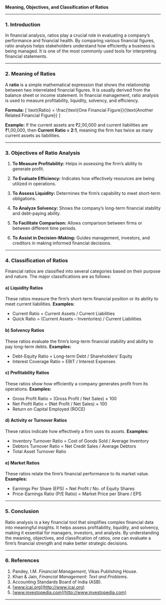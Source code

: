 **Meaning, Objectives, and Classification of Ratios**

---

### **1. Introduction**

In financial analysis, ratios play a crucial role in evaluating a company’s performance and financial health. By comparing various financial figures, ratio analysis helps stakeholders understand how efficiently a business is being managed. It is one of the most commonly used tools for interpreting financial statements.

---

### **2. Meaning of Ratios**

A **ratio** is a simple mathematical expression that shows the relationship between two interrelated financial figures. It is usually derived from the balance sheet or income statement.
In financial management, ratio analysis is used to measure profitability, liquidity, solvency, and efficiency.

**Formula:**
[
\text{Ratio} = \frac{\text{One Financial Figure}}{\text{Another Related Financial Figure}}
]

**Example:**
If the current assets are ₹2,00,000 and current liabilities are ₹1,00,000,
then **Current Ratio = 2:1**, meaning the firm has twice as many current assets as liabilities.

---

### **3. Objectives of Ratio Analysis**

1. **To Measure Profitability:**
   Helps in assessing the firm’s ability to generate profit.

2. **To Evaluate Efficiency:**
   Indicates how effectively resources are being utilized in operations.

3. **To Assess Liquidity:**
   Determines the firm’s capability to meet short-term obligations.

4. **To Analyze Solvency:**
   Shows the company’s long-term financial stability and debt-paying ability.

5. **To Facilitate Comparison:**
   Allows comparison between firms or between different time periods.

6. **To Assist in Decision-Making:**
   Guides management, investors, and creditors in making informed financial decisions.

---

### **4. Classification of Ratios**

Financial ratios are classified into several categories based on their purpose and nature. The major classifications are as follows:

#### **a) Liquidity Ratios**

These ratios measure the firm’s short-term financial position or its ability to meet current liabilities.
**Examples:**

* Current Ratio = Current Assets / Current Liabilities
* Quick Ratio = (Current Assets – Inventories) / Current Liabilities

#### **b) Solvency Ratios**

These ratios evaluate the firm’s long-term financial stability and ability to pay long-term debts.
**Examples:**

* Debt-Equity Ratio = Long-term Debt / Shareholders’ Equity
* Interest Coverage Ratio = EBIT / Interest Expenses

#### **c) Profitability Ratios**

These ratios show how efficiently a company generates profit from its operations.
**Examples:**

* Gross Profit Ratio = (Gross Profit / Net Sales) × 100
* Net Profit Ratio = (Net Profit / Net Sales) × 100
* Return on Capital Employed (ROCE)

#### **d) Activity or Turnover Ratios**

These ratios indicate how effectively a firm uses its assets.
**Examples:**

* Inventory Turnover Ratio = Cost of Goods Sold / Average Inventory
* Debtors Turnover Ratio = Net Credit Sales / Average Debtors
* Total Asset Turnover Ratio

#### **e) Market Ratios**

These ratios relate the firm’s financial performance to its market value.
**Examples:**

* Earnings Per Share (EPS) = Net Profit / No. of Equity Shares
* Price-Earnings Ratio (P/E Ratio) = Market Price per Share / EPS

---

### **5. Conclusion**

Ratio analysis is a key financial tool that simplifies complex financial data into meaningful insights. It helps assess profitability, liquidity, and solvency, making it essential for managers, investors, and analysts. By understanding the meaning, objectives, and classification of ratios, one can evaluate a firm’s financial strength and make better strategic decisions.

---

### **6. References**

1. Pandey, I.M. *Financial Management*, Vikas Publishing House.
2. Khan & Jain, *Financial Management: Text and Problems*.
3. Accounting Standards Board of India (ASB).
4. [www.icai.org](http://www.icai.org)
5. [www.investopedia.com](http://www.investopedia.com)

---
